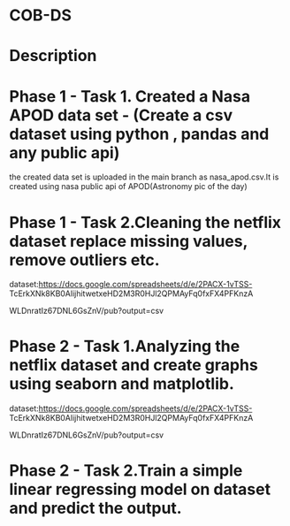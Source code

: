 # COB-DS
# Description

# Phase 1 - Task 1. Created a Nasa APOD data set  - (Create a csv dataset using python , pandas and any public api)
the created data set is uploaded in the main branch as nasa_apod.csv.It is created using nasa public api of APOD(Astronomy pic of the day)
# Phase 1 - Task 2.Cleaning the netflix dataset replace missing values, remove outliers etc.
dataset:https://docs.google.com/spreadsheets/d/e/2PACX-1vTSS-
TcErkXNk8KB0AlijhitwetxeHD2M3R0HJl2QPMAyFq0fxFX4PFKnzA

WLDnratIz67DNL6GsZnV/pub?output=csv


# Phase 2 - Task 1.Analyzing the netflix dataset and create graphs using seaborn and matplotlib.
dataset:https://docs.google.com/spreadsheets/d/e/2PACX-1vTSS-
TcErkXNk8KB0AlijhitwetxeHD2M3R0HJl2QPMAyFq0fxFX4PFKnzA

WLDnratIz67DNL6GsZnV/pub?output=csv

# Phase 2 - Task 2.Train a simple linear regressing model on dataset and predict the output.
